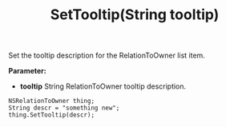 ﻿---
uid: crmscript_ref_NSRelationToOwner_SetTooltip
title: SetTooltip(String tooltip)
intellisense: NSRelationToOwner.SetTooltip
keywords: NSRelationToOwner, SetTooltip
so.topic: reference
---

Set the tooltip description for the RelationToOwner list item.

**Parameter:** 
 - **tooltip** String RelationToOwner tooltip description.

```crmscript
NSRelationToOwner thing;
String descr = "something new";
thing.SetTooltip(descr);
```

